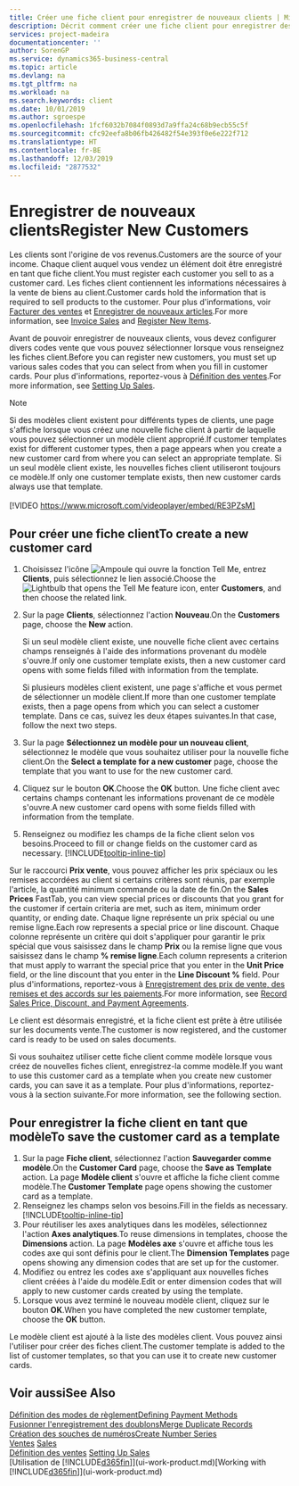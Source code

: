 ```yaml
---
title: Créer une fiche client pour enregistrer de nouveaux clients | Microsoft Docs
description: Décrit comment créer une fiche client pour enregistrer des informations sur chaque nouveau client ou client auquel vous vendez.
services: project-madeira
documentationcenter: ''
author: SorenGP
ms.service: dynamics365-business-central
ms.topic: article
ms.devlang: na
ms.tgt_pltfrm: na
ms.workload: na
ms.search.keywords: client
ms.date: 10/01/2019
ms.author: sgroespe
ms.openlocfilehash: 1fcf6032b7084f0893d7a9ffa24c68b9ecb55c5f
ms.sourcegitcommit: cfc92eefa8b06fb426482f54e393f0e6e222f712
ms.translationtype: HT
ms.contentlocale: fr-BE
ms.lasthandoff: 12/03/2019
ms.locfileid: "2877532"
---
```

# <a name="register-new-customers"></a><span data-ttu-id="4beec-103">Enregistrer de nouveaux clients</span><span class="sxs-lookup"><span data-stu-id="4beec-103">Register New Customers</span></span>
<span data-ttu-id="4beec-104">Les clients sont l'origine de vos revenus.</span><span class="sxs-lookup"><span data-stu-id="4beec-104">Customers are the source of your income.</span></span> <span data-ttu-id="4beec-105">Chaque client auquel vous vendez un élément doit être enregistré en tant que fiche client.</span><span class="sxs-lookup"><span data-stu-id="4beec-105">You must register each customer you sell to as a customer card.</span></span> <span data-ttu-id="4beec-106">Les fiches client contiennent les informations nécessaires à la vente de biens au client.</span><span class="sxs-lookup"><span data-stu-id="4beec-106">Customer cards hold the information that is required to sell products to the customer.</span></span> <span data-ttu-id="4beec-107">Pour plus d'informations, voir [Facturer des ventes](sales-how-invoice-sales.md) et [Enregistrer de nouveaux articles](inventory-how-register-new-items.md).</span><span class="sxs-lookup"><span data-stu-id="4beec-107">For more information, see [Invoice Sales](sales-how-invoice-sales.md) and [Register New Items](inventory-how-register-new-items.md).</span></span>  

<span data-ttu-id="4beec-108">Avant de pouvoir enregistrer de nouveaux clients, vous devez configurer divers codes vente que vous pouvez sélectionner lorsque vous renseignez les fiches client.</span><span class="sxs-lookup"><span data-stu-id="4beec-108">Before you can register new customers, you must set up various sales codes that you can select from when you fill in customer cards.</span></span> <span data-ttu-id="4beec-109">Pour plus d'informations, reportez-vous à [Définition des ventes](sales-setup-sales.md).</span><span class="sxs-lookup"><span data-stu-id="4beec-109">For more information, see [Setting Up Sales](sales-setup-sales.md).</span></span>

> [!NOTE]  
>   <span data-ttu-id="4beec-110">Si des modèles client existent pour différents types de clients, une page s'affiche lorsque vous créez une nouvelle fiche client à partir de laquelle vous pouvez sélectionner un modèle client approprié.</span><span class="sxs-lookup"><span data-stu-id="4beec-110">If customer templates exist for different customer types, then a page appears when you create a new customer card from where you can select an appropriate template.</span></span> <span data-ttu-id="4beec-111">Si un seul modèle client existe, les nouvelles fiches client utiliseront toujours ce modèle.</span><span class="sxs-lookup"><span data-stu-id="4beec-111">If only one customer template exists, then new customer cards always use that template.</span></span>
<br><br>
> [!VIDEO https://www.microsoft.com/videoplayer/embed/RE3PZsM]

## <a name="to-create-a-new-customer-card"></a><span data-ttu-id="4beec-112">Pour créer une fiche client</span><span class="sxs-lookup"><span data-stu-id="4beec-112">To create a new customer card</span></span>
1. <span data-ttu-id="4beec-113">Choisissez l'icône ![Ampoule qui ouvre la fonction Tell Me](media/ui-search/search_small.png "Dites-moi ce que vous voulez faire"), entrez **Clients**, puis sélectionnez le lien associé.</span><span class="sxs-lookup"><span data-stu-id="4beec-113">Choose the ![Lightbulb that opens the Tell Me feature](media/ui-search/search_small.png "Tell me what you want to do") icon, enter **Customers**, and then choose the related link.</span></span>  
2. <span data-ttu-id="4beec-114">Sur la page **Clients**, sélectionnez l'action **Nouveau**.</span><span class="sxs-lookup"><span data-stu-id="4beec-114">On the **Customers** page, choose the **New** action.</span></span>

    <span data-ttu-id="4beec-115">Si un seul modèle client existe, une nouvelle fiche client avec certains champs renseignés à l'aide des informations provenant du modèle s'ouvre.</span><span class="sxs-lookup"><span data-stu-id="4beec-115">If only one customer template exists, then a new customer card opens with some fields filled with information from the template.</span></span>

    <span data-ttu-id="4beec-116">Si plusieurs modèles client existent, une page s'affiche et vous permet de sélectionner un modèle client.</span><span class="sxs-lookup"><span data-stu-id="4beec-116">If more than one customer template exists, then a page opens from which you can select a customer template.</span></span> <span data-ttu-id="4beec-117">Dans ce cas, suivez les deux étapes suivantes.</span><span class="sxs-lookup"><span data-stu-id="4beec-117">In that case, follow the next two steps.</span></span>
3. <span data-ttu-id="4beec-118">Sur la page **Sélectionnez un modèle pour un nouveau client**, sélectionnez le modèle que vous souhaitez utiliser pour la nouvelle fiche client.</span><span class="sxs-lookup"><span data-stu-id="4beec-118">On the **Select a template for a new customer** page, choose the template that you want to use for the new customer card.</span></span>
4. <span data-ttu-id="4beec-119">Cliquez sur le bouton **OK**.</span><span class="sxs-lookup"><span data-stu-id="4beec-119">Choose the **OK** button.</span></span> <span data-ttu-id="4beec-120">Une fiche client avec certains champs contenant les informations provenant de ce modèle s'ouvre.</span><span class="sxs-lookup"><span data-stu-id="4beec-120">A new customer card opens with some fields filled with information from the template.</span></span>  
5. <span data-ttu-id="4beec-121">Renseignez ou modifiez les champs de la fiche client selon vos besoins.</span><span class="sxs-lookup"><span data-stu-id="4beec-121">Proceed to fill or change fields on the customer card as necessary.</span></span> [!INCLUDE[tooltip-inline-tip](includes/tooltip-inline-tip_md.md)]

<span data-ttu-id="4beec-122">Sur le raccourci **Prix vente**, vous pouvez afficher les prix spéciaux ou les remises accordées au client si certains critères sont réunis, par exemple l'article, la quantité minimum commande ou la date de fin.</span><span class="sxs-lookup"><span data-stu-id="4beec-122">On the **Sales Prices** FastTab, you can view special prices or discounts that you grant for the customer if certain criteria are met, such as item, minimum order quantity, or ending date.</span></span> <span data-ttu-id="4beec-123">Chaque ligne représente un prix spécial ou une remise ligne.</span><span class="sxs-lookup"><span data-stu-id="4beec-123">Each row represents a special price or line discount.</span></span> <span data-ttu-id="4beec-124">Chaque colonne représente un critère qui doit s'appliquer pour garantir le prix spécial que vous saisissez dans le champ **Prix** ou la remise ligne que vous saisissez dans le champ **% remise ligne**.</span><span class="sxs-lookup"><span data-stu-id="4beec-124">Each column represents a criterion that must apply to warrant the special price that you enter in the **Unit Price** field, or the line discount that you enter in the **Line Discount %** field.</span></span> <span data-ttu-id="4beec-125">Pour plus d'informations, reportez-vous à [Enregistrement des prix de vente, des remises et des accords sur les paiements](sales-how-record-sales-price-discount-payment-agreements.md).</span><span class="sxs-lookup"><span data-stu-id="4beec-125">For more information, see [Record Sales Price, Discount, and Payment Agreements](sales-how-record-sales-price-discount-payment-agreements.md).</span></span>

<span data-ttu-id="4beec-126">Le client est désormais enregistré, et la fiche client est prête à être utilisée sur les documents vente.</span><span class="sxs-lookup"><span data-stu-id="4beec-126">The customer is now registered, and the customer card is ready to be used on sales documents.</span></span>

<span data-ttu-id="4beec-127">Si vous souhaitez utiliser cette fiche client comme modèle lorsque vous créez de nouvelles fiches client, enregistrez-la comme modèle.</span><span class="sxs-lookup"><span data-stu-id="4beec-127">If you want to use this customer card as a template when you create new customer cards, you can save it as a template.</span></span> <span data-ttu-id="4beec-128">Pour plus d'informations, reportez-vous à la section suivante.</span><span class="sxs-lookup"><span data-stu-id="4beec-128">For more information, see the following section.</span></span>

## <a name="to-save-the-customer-card-as-a-template"></a><span data-ttu-id="4beec-129">Pour enregistrer la fiche client en tant que modèle</span><span class="sxs-lookup"><span data-stu-id="4beec-129">To save the customer card as a template</span></span>
1. <span data-ttu-id="4beec-130">Sur la page **Fiche client**, sélectionnez l'action **Sauvegarder comme modèle**.</span><span class="sxs-lookup"><span data-stu-id="4beec-130">On the **Customer Card** page, choose the **Save as Template** action.</span></span> <span data-ttu-id="4beec-131">La page **Modèle client** s'ouvre et affiche la fiche client comme modèle.</span><span class="sxs-lookup"><span data-stu-id="4beec-131">The **Customer Template** page opens showing the customer card as a template.</span></span>
2. <span data-ttu-id="4beec-132">Renseignez les champs selon vos besoins.</span><span class="sxs-lookup"><span data-stu-id="4beec-132">Fill in the fields as necessary.</span></span> [!INCLUDE[tooltip-inline-tip](includes/tooltip-inline-tip_md.md)]
3. <span data-ttu-id="4beec-133">Pour réutiliser les axes analytiques dans les modèles, sélectionnez l'action **Axes analytiques**.</span><span class="sxs-lookup"><span data-stu-id="4beec-133">To reuse dimensions in templates, choose the **Dimensions** action.</span></span> <span data-ttu-id="4beec-134">La page **Modèles axe** s'ouvre et affiche tous les codes axe qui sont définis pour le client.</span><span class="sxs-lookup"><span data-stu-id="4beec-134">The **Dimension Templates** page opens showing any dimension codes that are set up for the customer.</span></span>
4. <span data-ttu-id="4beec-135">Modifiez ou entrez les codes axe s'appliquant aux nouvelles fiches client créées à l'aide du modèle.</span><span class="sxs-lookup"><span data-stu-id="4beec-135">Edit or enter dimension codes that will apply to new customer cards created by using the template.</span></span>  
5. <span data-ttu-id="4beec-136">Lorsque vous avez terminé le nouveau modèle client, cliquez sur le bouton **OK**.</span><span class="sxs-lookup"><span data-stu-id="4beec-136">When you have completed the new customer template, choose the **OK** button.</span></span>

<span data-ttu-id="4beec-137">Le modèle client est ajouté à la liste des modèles client. Vous pouvez ainsi l'utiliser pour créer des fiches client.</span><span class="sxs-lookup"><span data-stu-id="4beec-137">The customer template is added to the list of customer templates, so that you can use it to create new customer cards.</span></span>

## <a name="see-also"></a><span data-ttu-id="4beec-138">Voir aussi</span><span class="sxs-lookup"><span data-stu-id="4beec-138">See Also</span></span>
[<span data-ttu-id="4beec-139">Définition des modes de règlement</span><span class="sxs-lookup"><span data-stu-id="4beec-139">Defining Payment Methods</span></span>](finance-payment-methods.md)  
[<span data-ttu-id="4beec-140">Fusionner l'enregistrement des doublons</span><span class="sxs-lookup"><span data-stu-id="4beec-140">Merge Duplicate Records</span></span>](sales-how-merge-duplicate-records.md)  
[<span data-ttu-id="4beec-141">Création des souches de numéros</span><span class="sxs-lookup"><span data-stu-id="4beec-141">Create Number Series</span></span>](ui-create-number-series.md)  
<span data-ttu-id="4beec-142">[Ventes](sales-manage-sales.md)  </span><span class="sxs-lookup"><span data-stu-id="4beec-142">[Sales](sales-manage-sales.md)  </span></span>  
<span data-ttu-id="4beec-143">[Définition des ventes](sales-setup-sales.md)  </span><span class="sxs-lookup"><span data-stu-id="4beec-143">[Setting Up Sales](sales-setup-sales.md)  </span></span>  
<span data-ttu-id="4beec-144">[Utilisation de [!INCLUDE[d365fin](includes/d365fin_md.md)]](ui-work-product.md)</span><span class="sxs-lookup"><span data-stu-id="4beec-144">[Working with [!INCLUDE[d365fin](includes/d365fin_md.md)]](ui-work-product.md)</span></span>
